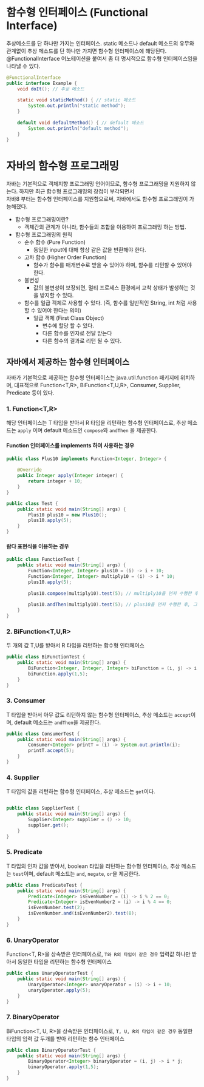 # 함수형 인터페이스 (Functional Interface)
추상메소드를 단 하나만 가지는 인터페이스. static 메소드나 default 메소드의 유무와 관계없이 추상 메소드를 단 하나만 가지면 함수형 인터페이스에 해당된다.
@FunctionalInterface 어노테이션을 붙여서 좀 더 명시적으로 함수형 인터페이스임을 나타낼 수 있다.

```java
@FunctionalInterface
public interface Example {
    void doIt(); // 추상 메소드
    
    static void staticMethod() { // static 메소드
        System.out.println("static method");
    }
    
    default void defaultMethod() { // default 메소드
        System.out.println("default method");
    }
}
```
# 자바의 함수형 프로그래밍 
자바는 기본적으로 객체지향 프로그래밍 언어이므로, 함수형 프로그래밍을 지원하지 않는다. 하지만 최근 함수형 프로그래밍의 장점이 부각되면서<br>
자바8 부터는 함수형 인터페이스를 지원함으로써, 자바에서도 함수형 프로그래밍이 가능해졌다. 
- 함수형 프로그래밍이란?
  - 객체간의 관계가 아니라, 함수들의 조합을 이용하여 프로그래밍 하는 방법.
- 함수형 프로그래밍의 원칙 
  - 순수 함수 (Pure Function)
    - 동일한 input에 대해 항상 같은 값을 반환해야 한다.
  - 고차 함수 (Higher Order Function)
    - 함수가 함수를 매개변수로 받을 수 있어야 하며, 함수를 리턴할 수 있어야 한다.
  - 불변성
    - 값의 불변성이 보장되면, 멀티 프로세스 환경에서 교착 상태가 발생하는 것을 방지할 수 있다.
  - 함수를 일급 객체로 사용할 수 있다. (즉, 함수를 일반적인 String, int 처럼 사용할 수 있어야 한다는 의미)
    - 일급 객체 (First Class Object)
      - 변수에 할당 할 수 있다.<br>
      - 다른 함수를 인자로 전달 받는다<br>
      - 다른 함수의 결과로 리턴 될 수 있다.

## 자바에서 제공하는 함수형 인터페이스
자바가 기본적으로 제공하는 함수형 인터페이스는 java.util.function 패키지에 위치하며, 대표적으로 Function<T,R>, BiFunction<T,U,R>, Consumer<T>, Supplier<T>, Predicate<T> 등이 있다.

### 1. Function<T,R>
해당 인터페이스는 T 타입을 받아서 R 타입을 리턴하는 함수형 인터페이스로, 추상 메소드는 `apply` 이며 default 메소드인 `compose`와 `andThen` 을 제공한다.
#### Function 인터페이스를 implements 하여 사용하는 경우
```java
public class Plus10 implements Function<Integer, Integer> {
    
    @Override
    public Integer apply(Integer integer) {
        return integer + 10;
    }
}

public class Test {
    public static void main(String[] args) {
        Plus10 plus10 = new Plus10();
        plus10.apply(5);
    }
}

```
#### 람다 표현식을 이용하는 경우
```java
public class FunctionTest {
    public static void main(String[] args) {
        Function<Integer, Integer> plus10 = (i) -> i + 10;
        Function<Integer, Integer> multiply10 = (i) -> i * 10;
        plus10.apply(5);
        
        plus10.compose(multiply10).test(5); // multiply10을 먼저 수행한 후, 그 결과 값을 plus10의 인자값으로 전달 한 후 결과를 리턴받는다.
      
        plus10.andThen(multiply10).test(5); // plus10을 먼저 수행한 후, 그 결과 값을 multiply10의 인자값으로 전달 한 후 결과를 리턴받는다.
    }
}
```

### 2. BiFunction<T,U,R>
두 개의 값 T,U를 받아서 R 타입을 리턴하는 함수형 인터페이스
```java
public class BiFunctionTest {
    public static void main(String[] args) {
        BiFunction<Integer, Integer, Integer> biFunction = (i, j) -> i + j;
        biFunction.apply(1,5);
    }
}
```
### 3. Consumer<T>
T 타입을 받아서 아무 값도 리턴하지 않는 함수형 인터페이스, 추상 메소드는 `accept`이며, default 메소드는 `andThen`을 제공한다.
```java
public class ConsumerTest {
    public static void main(String[] args) {
        Consumer<Integer> printT = (i) -> System.out.println(i);
        printT.accept(5);
    }
}
```

### 4. Supplier<T>
T 타입의 값을 리턴하는 함수형 인터페이스, 추상 메소드는 `get`이다.
```java

public class SupplierTest {
    public static void main(String[] args) {
        Supplier<Integer> supplier = () -> 10;
        supplier.get();
    }
}
```

### 5. Predicate<T>
T 타입의 인자 값을 받아서, boolean 타입을 리턴하는 함수형 인터페이스, 추상 메소드는 `test`이며, default 메소드는 `and`, `negate`, `or`을 제공한다.
```java
public class PredicateTest {
    public static void main(String[] args) {
        Predicate<Integer> isEvenNumber = (i) -> i % 2 == 0;
        Predicate<Integer> isEvenNumber2 = (i) -> i % 4 == 0;
        isEvenNumber.test(2);
        isEvenNumber.and(isEvenNumber2).test(8);
    }
}
```

### 6. UnaryOperator<T>
Function<T, R>을 상속받은 인터페이스로, `T와 R의 타입이 같은 경우` 입력값 하나만 받아서 동일한 타입을 리턴하는 함수형 인터페이스
```java
public class UnaryOperatorTest {
    public static void main(String[] args) {
        UnaryOperator<Integer> unaryOperator = (i) -> i + 10;
        unaryOperator.apply(5);
    }
}
```
### 7. BinaryOperator<T>
BiFunction<T, U, R>을 상속받은 인터페이스로, `T, U, R의 타입이 같은 경우` 동일한 타입의 입력 값 두개를 받아 리턴하는 함수 인터페이스
```java
public class BinaryOperatorTest {
    public static void main(String[] args) {
        BinaryOperator<Integer> binaryOperator = (i, j) -> i * j;
        binaryOperator.apply(1,5);
    }
}
```